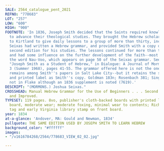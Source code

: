 ```yaml
---
SALE: 2564_catalogue_pent_2021
REFNO: "778683"
LOT: "257"
LOW: "600"
HIGH: "900"
FOOTNOTE: 'In 1836, Joseph Smith decided that the Saints required knowledge of Hebrew
  to advance their theological studies. They brought the Hebrew scholar Joshua Seixas
  to Kirtland to give daily lessons to a group of more than thirty, including Smith.
  Seixas had written a Hebrew grammar, and provided Smith with a copy of the 1834
  second edition for his studies. The lessons continued for more than two months,
  and had some influence on the further development of the faith--most notably in
  the word Nau-Voo, which appears on page 50 of the Seixas grammar. See Louis C. Zucker,
  "Joseph Smith as a Student of Hebrew," in Dialogue: A Journal of Mormon Thought
  3 (Summer 1968), pages 41-55. The grammar offered here is not the one used in Kirtland--that
  remains among Smith''s papers in Salt Lake City--but it retains the same binding
  and printed label as Smith''s copy. Goldman 183n; Rosenbach 381; Singerman 0590;
  not in Flake although an 1836 supplement is noted (7619).'
DESCRIPT: "(MORMONS.) Joshua Seixas."
CROSSHEAD: Manual Hebrew Grammar for the Use of Beginners . . . Second Edition Enlarged
  and Improved.
TYPESET: 119 pages. 8vo, publisher's cloth-backed boards with printed label on front
  board, moderate wear; moderate foxing, minimal wear to contents; Richmond, VA bookseller's
  tag and early Virginia library stamp on front board.
year: 1834
at-a-glance: 'Andover, MA: Gould and Newman, 1834'
pullquote: THE SAME EDITION USED BY JOSEPH SMITH TO LEARN HEBREW
background_color: "#ffffff"
images:
- "/v1616784268/2564/778683_VIEW_02_02.jpg"

---
```

